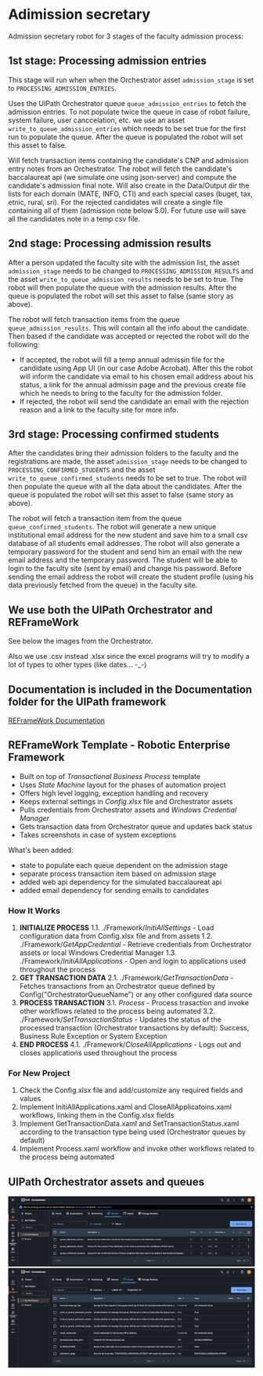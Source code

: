 # Adimission secretary

Admission secretary robot for 3 stages of the faculty admission process:

## 1st stage: Processing admission entries

This stage will run when when the Orchestrator asset `admission_stage` is set to `PROCESSING_ADMISSION_ENTRIES`.

Uses the UIPath Orchestrator queue `queue_admission_entries` to fetch the admission entries. To not populate twice the queue in case of robot failure, system failure, user canccelation, etc. we use an asset `write_to_queue_admission_entries` which needs to be set true for the first run to populate the queue. After the queue is populated the robot will set this asset to false.

Will fetch transaction items containing the candidate's CNP and admission entry notes from an Orchestrator. The robot will fetch the candidate's baccalaureat api (we simulate one using json-server) and compute the candidate's admission final note. Will also create in the Data/Output dir the lists for each domain (MATE, INFO, CTI) and each special cases (buget, tax, etnic, rural, sri). For the rejected candidates will create a single file containing all of them (admission note below 5.0). For future use will save all the candidates note in a temp csv file.

## 2nd stage: Processing admission results

After a person updated the faculty site with the admission list, the asset `admission_stage` needs to be changed to `PROCESSING_ADMISSION_RESULTS` and the asset `write_to_queue_admission_results` needs to be set to true. The robot will then populate the queue with the admission results. After the queue is populated the robot will set this asset to false (same story as above).

The robot will fetch transaction items from the queue `queue_admission_results`. This will contain all the info about the candidate.
Then based if the candidate was accepted or rejected the robot will do the following:

- If accepted, the robot will fill a temp annual admissin file for the candidate using App UI (in our case Adobe Acrobat). After this the robot will inform the candidate via email to his chosen email address about his status, a link for the annual admissin page and the previous create file which he needs to bring to the faculty for the admission folder.
- If rejected, the robot will send the candidate an email with the rejection reason and a link to the faculty site for more info.

## 3rd stage: Processing confirmed students

After the candidates bring their admission folders to the faculty and the registrations are made, the asset `admission_stage` needs to be changed to `PROCESSING_CONFIRMED_STUDENTS` and the asset `write_to_queue_confirmed_students` needs to be set to true. The robot will then populate the queue with all the data about the candidates. After the queue is populated the robot will set this asset to false (same story as above).

The robot will fetch a transaction item from the queue `queue_confirmed_students`. The robot will generate a new unique institutional email address for the new student and save him to a small csv database of all students email addresses. The robot will also generate a temporary password for the student and send him an email with the new email address and the temporary password. The student will be able to login to the faculty site (sent by email) and change his password. Before sending the email address the robot will create the student profile (using his data previously fetched from the queue) in the faculty site.

## We use both the UIPath Orchestrator and REFrameWork

See below the images from the Orchestrator.

Also we use .csv instead .xlsx since the excel programs will try to modify a lot of types to other types (like dates... -_-)

## Documentation is included in the Documentation folder for the UIPath framework

[REFrameWork Documentation](https://github.com/UiPath/ReFrameWork/blob/master/Documentation/REFramework%20documentation.pdf)

## REFrameWork Template - **Robotic Enterprise Framework**

- Built on top of _Transactional Business Process_ template
- Uses _State Machine_ layout for the phases of automation project
- Offers high level logging, exception handling and recovery
- Keeps external settings in _Config.xlsx_ file and Orchestrator assets
- Pulls credentials from Orchestrator assets and _Windows Credential Manager_
- Gets transaction data from Orchestrator queue and updates back status
- Takes screenshots in case of system exceptions

What's been added:

- state to populate each queue dependent on the admission stage
- separate process transaction item based on admission stage
- added web api dependency for the simulated baccalaureat api
- added email dependency for sending emails to candidates

### How It Works

1. **INITIALIZE PROCESS**
1.1. ./Framework/_InitiAllSettings_ - Load configuration data from Config.xlsx file and from assets
1.2. ./Framework/_GetAppCredential_ - Retrieve credentials from Orchestrator assets or local Windows Credential Manager
1.3. ./Framework/_InitiAllApplications_ - Open and login to applications used throughout the process
2. **GET TRANSACTION DATA**
2.1. ./Framework/_GetTransactionData_ - Fetches transactions from an Orchestrator queue defined by Config("OrchestratorQueueName") or any other configured data source
3. **PROCESS TRANSACTION**
3.1. _Process_ - Process trasaction and invoke other workflows related to the process being automated
3.2. ./Framework/_SetTransactionStatus_ - Updates the status of the processed transaction (Orchestrator transactions by default): Success, Business Rule Exception or System Exception
4. **END PROCESS**
4.1. ./Framework/_CloseAllApplications_ - Logs out and closes applications used throughout the process

### For New Project

1. Check the Config.xlsx file and add/customize any required fields and values
2. Implement InitiAllApplications.xaml and CloseAllApplicatoins.xaml workflows, linking them in the Config.xlsx fields
3. Implement GetTransactionData.xaml and SetTransactionStatus.xaml according to the transaction type being used (Orchestrator queues by default)
4. Implement Process.xaml workflow and invoke other workflows related to the process being automated

## UIPath Orchestrator assets and queues

![uipath_orchestrator_queues](./images/uipath_orchestrator_queues.png)
![uipath_orchestrator_assets](./images/uipath_orchestrator_assets.png)
